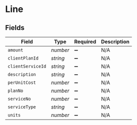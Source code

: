 # Line


## Fields

| Field              | Type               | Required           | Description        |
| ------------------ | ------------------ | ------------------ | ------------------ |
| `amount`           | *number*           | :heavy_minus_sign: | N/A                |
| `clientPlanId`     | *string*           | :heavy_minus_sign: | N/A                |
| `clientServiceId`  | *string*           | :heavy_minus_sign: | N/A                |
| `description`      | *string*           | :heavy_minus_sign: | N/A                |
| `perUnitCost`      | *number*           | :heavy_minus_sign: | N/A                |
| `planNo`           | *number*           | :heavy_minus_sign: | N/A                |
| `serviceNo`        | *number*           | :heavy_minus_sign: | N/A                |
| `serviceType`      | *string*           | :heavy_minus_sign: | N/A                |
| `units`            | *number*           | :heavy_minus_sign: | N/A                |